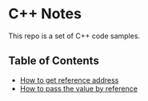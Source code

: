 # C++ Notes

This repo is a set of C++ code samples.

## Table of Contents

- [How to get reference address](./getting-the-reference-address.md)
- [How to pass the value by reference](./passing-value-by-reference.md)